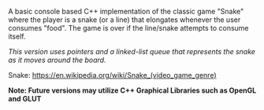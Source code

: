 A basic console based C++ implementation of the classic game "Snake" where the player is a snake (or a line) that elongates whenever the user consumes "food". The game is over if the line/snake attempts to consume itself. 

_This version uses pointers and a linked-list queue that represents the snake as it moves around the board._

Snake: https://en.wikipedia.org/wiki/Snake_(video_game_genre)

**Note: Future versions may utilize C++ Graphical Libraries such as OpenGL and GLUT**
